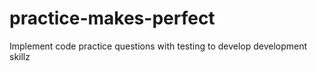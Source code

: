 # practice-makes-perfect
Implement code practice questions with testing to develop development skillz
